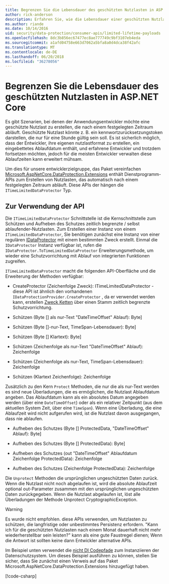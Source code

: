 ```yaml
---
title: Begrenzen Sie die Lebensdauer des geschützten Nutzlasten in ASP.NET Core
author: rick-anderson
description: Erfahren Sie, wie die Lebensdauer einer geschützten Nutzlast, die mit den Schutz-APIs von ASP.NET Core Daten zu beschränken.
ms.author: riande
ms.date: 10/14/2016
uid: security/data-protection/consumer-apis/limited-lifetime-payloads
ms.openlocfilehash: 8dc3b856ec67477ec8ae777749c9bf3107eb4eda
ms.sourcegitcommit: a1afd04758e663d7062a5bfa8a0d4dca38f42afc
ms.translationtype: MT
ms.contentlocale: de-DE
ms.lasthandoff: 06/20/2018
ms.locfileid: "36278056"
---
```

# <a name="limit-the-lifetime-of-protected-payloads-in-aspnet-core"></a>Begrenzen Sie die Lebensdauer des geschützten Nutzlasten in ASP.NET Core

Es gibt Szenarien, bei denen der Anwendungsentwickler möchte eine geschützte Nutzlast zu erstellen, die nach einem festgelegten Zeitraum abläuft. Geschützte Nutzlast könnte z. B. ein kennwortzurücksetzungstoken darstellen, die nur für eine Stunde gültig sein soll. Es ist sicherlich möglich, dass der Entwickler, ihre eigenen nutzlastformat zu erstellen, ein eingebettetes Ablaufdatum enthält, und erfahrene Entwickler und trotzdem fortsetzen möchten, jedoch für die meisten Entwickler verwalten diese Ablaufzeiten kann erweitert mühsam.

Um dies für unsere entwicklerzielgruppe, das Paket vereinfachen [Microsoft.AspNetCore.DataProtection.Extensions](https://www.nuget.org/packages/Microsoft.AspNetCore.DataProtection.Extensions/) enthält Dienstprogramm-APIs zum Erstellen von Nutzlasten, das automatisch nach einem festgelegten Zeitraum abläuft. Diese APIs der hängen die `ITimeLimitedDataProtector` Typ.

## <a name="api-usage"></a>Zur Verwendung der API

Die `ITimeLimitedDataProtector` Schnittstelle ist die Kernschnittstelle zum Schützen und Aufheben des Schutzes zeitlich begrenzte / selbst ablaufender-Nutzlasten. Zum Erstellen einer Instanz von einem `ITimeLimitedDataProtector`, Sie benötigen zunächst eine Instanz von einer regulären [IDataProtector](xref:security/data-protection/consumer-apis/overview) mit einem bestimmten Zweck erstellt. Einmal die `IDataProtector` Instanz verfügbar ist, rufen die `IDataProtector.ToTimeLimitedDataProtector` Erweiterungsmethode, um wieder eine Schutzvorrichtung mit Ablauf von integrierten Funktionen zugreifen.

`ITimeLimitedDataProtector` macht die folgenden API-Oberfläche und die Erweiterung der Methoden verfügbar:

* CreateProtector (Zeichenfolge Zweck): ITimeLimitedDataProtector - diese API ist ähnlich den vorhandenen `IDataProtectionProvider.CreateProtector` , da er verwendet werden kann, erstellen [Zweck Ketten](xref:security/data-protection/consumer-apis/purpose-strings) über einen Stamm zeitlich begrenzte Schutzvorrichtung.

* Schützen (Byte [] als nur-Text "DateTimeOffset" Ablauf): Byte]

* Schützen (Byte []-nur-Text, TimeSpan-Lebensdauer): Byte]

* Schützen (Byte [] Klartext): Byte]

* Schützen (Zeichenfolge als nur-Text "DateTimeOffset" Ablauf): Zeichenfolge

* Schützen (Zeichenfolge als nur-Text, TimeSpan-Lebensdauer): Zeichenfolge

* Schützen (Klartext Zeichenfolge): Zeichenfolge

Zusätzlich zu den Kern `Protect` Methoden, die nur die als nur-Text werden es sind neue Überladungen, die es ermöglichen, die Nutzlast Ablaufdatum angeben. Das Ablaufdatum kann als ein absolutes Datum angegeben werden (über eine `DateTimeOffset`) oder als ein relativer Zeitpunkt (aus dem aktuellen System Zeit, über eine `TimeSpan`). Wenn eine Überladung, die eine Ablaufzeit wird nicht aufgerufen wird, ist die Nutzlast davon ausgegangen, dass nie ablaufen.

* Aufheben des Schutzes (Byte [] ProtectedData, "DateTimeOffset" Ablauf): Byte]

* Aufheben des Schutzes (Byte [] ProtectedData): Byte]

* Aufheben des Schutzes (out "DateTimeOffset" Ablaufdatum Zeichenfolge ProtectedData): Zeichenfolge

* Aufheben des Schutzes (Zeichenfolge ProtectedData): Zeichenfolge

Die `Unprotect` Methoden die ursprünglichen ungeschützten Daten zurück. Wenn die Nutzlast nicht noch abgelaufen ist, wird die absolute Ablaufzeit optional out-Parameter zusammen mit den ursprünglichen ungeschützten Daten zurückgegeben. Wenn die Nutzlast abgelaufen ist, löst alle Überladungen der Methode Unprotect CryptographicException.

>[!WARNING]
> Es wurde nicht empfohlen. diese APIs verwenden, um Nutzlasten zu schützen, die langfristige oder unbestimmtes Persistenz erfordern. "Kann ich für die geschützten Nutzlasten nach einem Monat dauerhaft nicht mehr wiederherstellbar sein leisten?" kann als eine gute Faustregel dienen; Wenn die Antwort ist sollten keine dann Entwickler alternative APIs.

Im Beispiel unten verwendet die [nicht DI Codepfade](xref:security/data-protection/configuration/non-di-scenarios) zum Instanziieren der Datenschutzsystem. Um dieses Beispiel ausführen zu können, stellen Sie sicher, dass Sie zunächst einen Verweis auf das Paket Microsoft.AspNetCore.DataProtection.Extensions hinzugefügt haben.

[!code-csharp[](limited-lifetime-payloads/samples/limitedlifetimepayloads.cs)]
